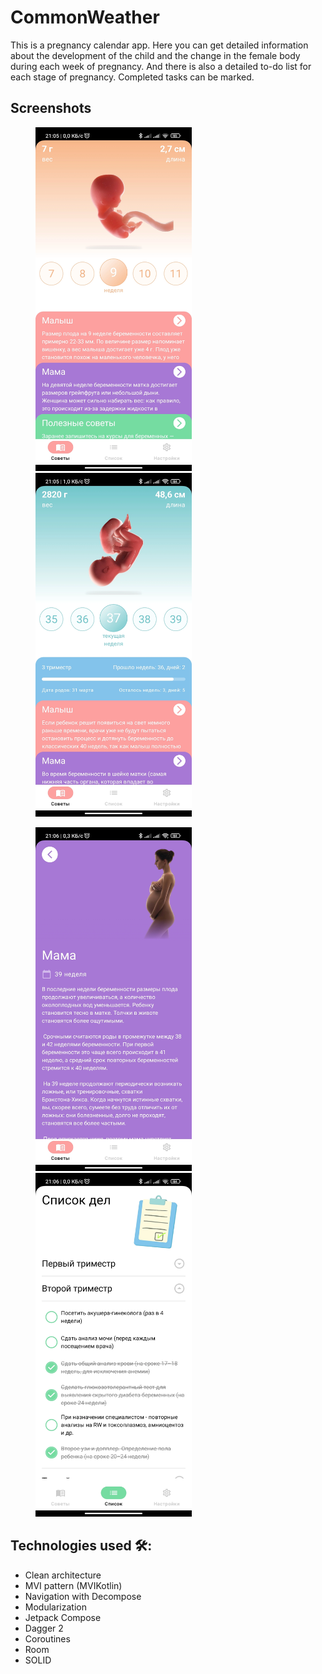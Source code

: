# CommonWeather
This is a pregnancy calendar app. Here you can get detailed information about the development of the child and the change in the female body during each week of pregnancy. 
And there is also a detailed to-do list for each stage of pregnancy. Completed tasks can be marked.

## Screenshots

<img src="sample/screenshot_1.webp" height="550" width="250" hspace="40"><img src="sample/screenshot_2.webp" height="550" width="250" hspace="40">

<img src="sample/screenshot_3.webp" height="550" width="250" hspace="40"><img src="sample/screenshot_4.webp" height="550" width="250" hspace="40">

## Technologies used 🛠:

- Clean architecture
- MVI pattern (MVIKotlin)
- Navigation with Decompose
- Modularization
- Jetpack Compose
- Dagger 2
- Coroutines
- Room
- SOLID



